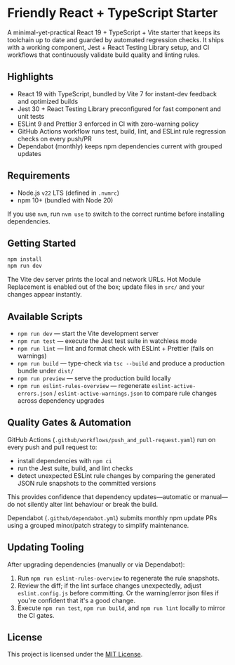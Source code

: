 # Friendly React + TypeScript Starter

A minimal-yet-practical React 19 + TypeScript + Vite starter that keeps its toolchain up to date and guarded by automated regression checks. It ships with a working component, Jest + React Testing Library setup, and CI workflows that continuously validate build quality and linting rules.

## Highlights

- React 19 with TypeScript, bundled by Vite 7 for instant-dev feedback and optimized builds
- Jest 30 + React Testing Library preconfigured for fast component and unit tests
- ESLint 9 and Prettier 3 enforced in CI with zero-warning policy
- GitHub Actions workflow runs test, build, lint, and ESLint rule regression checks on every push/PR
- Dependabot (monthly) keeps npm dependencies current with grouped updates

## Requirements

- Node.js `v22` LTS (defined in `.nvmrc`)
- npm 10+ (bundled with Node 20)

If you use `nvm`, run `nvm use` to switch to the correct runtime before installing dependencies.

## Getting Started

```bash
npm install
npm run dev
```

The Vite dev server prints the local and network URLs. Hot Module Replacement is enabled out of the box; update files in `src/` and your changes appear instantly.

## Available Scripts

- `npm run dev` — start the Vite development server
- `npm run test` — execute the Jest test suite in watchless mode
- `npm run lint` — lint and format check with ESLint + Prettier (fails on warnings)
- `npm run build` — type-check via `tsc --build` and produce a production bundle under `dist/`
- `npm run preview` — serve the production build locally
- `npm run eslint-rules-overview` — regenerate `eslint-active-errors.json` / `eslint-active-warnings.json` to compare rule changes across dependency upgrades

## Quality Gates & Automation

GitHub Actions (`.github/workflows/push_and_pull-request.yaml`) run on every push and pull request to:

- install dependencies with `npm ci`
- run the Jest suite, build, and lint checks
- detect unexpected ESLint rule changes by comparing the generated JSON rule snapshots to the committed versions

This provides confidence that dependency updates—automatic or manual—do not silently alter lint behaviour or break the build.

Dependabot (`.github/dependabot.yml`) submits monthly npm update PRs using a grouped minor/patch strategy to simplify maintenance.

## Updating Tooling

After upgrading dependencies (manually or via Dependabot):

1. Run `npm run eslint-rules-overview` to regenerate the rule snapshots.
2. Review the diff; if the lint surface changes unexpectedly, adjust `eslint.config.js` before committing. Or the warning/error json files if you're confident that it's a good change.
3. Execute `npm run test`, `npm run build`, and `npm run lint` locally to mirror the CI gates.

## License

This project is licensed under the [MIT License](LICENSE).

